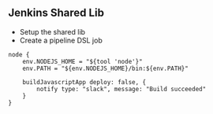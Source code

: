 ## Jenkins Shared Lib

- Setup the shared lib
- Create a pipeline DSL job
```
node {
    env.NODEJS_HOME = "${tool 'node'}"
    env.PATH = "${env.NODEJS_HOME}/bin:${env.PATH}"
    
    buildJavascriptApp deploy: false, {
        notify type: "slack", message: "Build succeeded"
    }
}
```